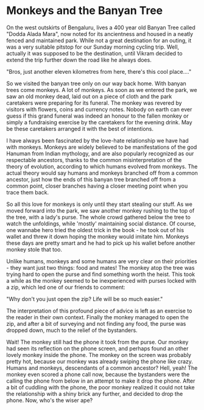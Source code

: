 # Monkeys and the Banyan Tree

On the west outskirts of Bengaluru, lives a 400 year old Banyan Tree called "Dodda Alada Mara", now noted for its ancientness and housed in a neatly fenced and maintained park. While not a great destination for an outing,  it was a very suitable pitstop for our Sunday morning cycling trip. Well, actually it was supposed to be the destination, until Vikram decided to extend the trip further down the road like he always does. 

"Bros, just another eleven kilometres from here, there's this cool place...."

So we visited the banyan tree only on our way back home. With banyan trees come monkeys. A lot of monkeys. As soon as we entered the park, we saw an old monkey dead, laid out on a piece of cloth and the park caretakers were preparing for its funeral. The monkey was revered by visitors with flowers, coins and currency notes. Nobody on earth can ever guess if this grand funeral was indeed an honour to the fallen monkey or simply a fundraising exercise by the caretakers for the evening drink. May be these caretakers arranged it with the best of intentions. 

I have always been fascinated by the love-hate relationship we have had with monkeys. Monkeys are widely believed to be manifestations of the god Hanuman from Indian mythology, and are also popularly recognized as our respectable ancestors, thanks to the common misinterpretation of the theory of evolution, according to which humans evolved from monkeys. The actual theory would say humans and monkeys branched off from a common ancestor,  just how the ends of this banyan tree branched off from a common point, closer branches having a closer meeting point when you trace them back. 

So all this love for monkeys is only until they start stealing our stuff. As we moved forward into the park, we saw another monkey rushing to the top of the tree, with a lady's purse. The whole crowd gathered below the tree to watch the unfoldings, while 'mostly' maintaining social distance. Of course, one wannabe hero tried the oldest trick in the book - he took out of his wallet and threw it down hoping the monkey would imitate him. Monkeys these days are pretty smart and he had to pick up his wallet before another monkey stole that too. 

Unlike humans, monkeys and some humans are very clear on their priorities - they want just two things: food and mates! The monkey atop the tree was trying hard to open the purse and find something worth the heist. This took a while as the monkey seemed to be inexperienced with purses locked with a zip, which led one of our friends to comment: 

"Why don't you just open the zip? Life will be so much easier." 

The interpretation of this profound piece of advice is left as an exercise to the reader in their own context. Finally the monkey managed to open the zip, and after a bit of surveying and not finding any food, the purse was dropped down, much to the relief of the bystanders. 

Wait! The monkey still had the phone it took from the purse. Our monkey had seen its reflection on the phone screen, and perhaps found an other lovely monkey inside the phone. The monkey on the screen was probably pretty hot, because our monkey was already swiping the phone like crazy. Humans and monkeys, descendants of a common ancestor? Hell, yeah! The monkey even scored a phone call now, because the bystanders were the calling the phone from below in an attempt to make it drop the phone. After a bit of cuddling with the phone, the poor monkey realized it could not take the relationship with a shiny brick any further, and decided to drop the phone. Now, who's the wiser ape?



